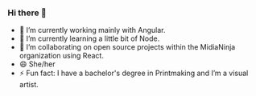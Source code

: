 ### Hi there 👋


- 🔭 I’m currently working mainly with Angular.
- 🌱 I’m currently learning a little bit of Node.
- 👯 I’m collaborating on open source projects within the MidiaNinja organization using React.
- 😄 She/her
- ⚡ Fun fact: I have a bachelor's degree in Printmaking and I’m a visual artist.
